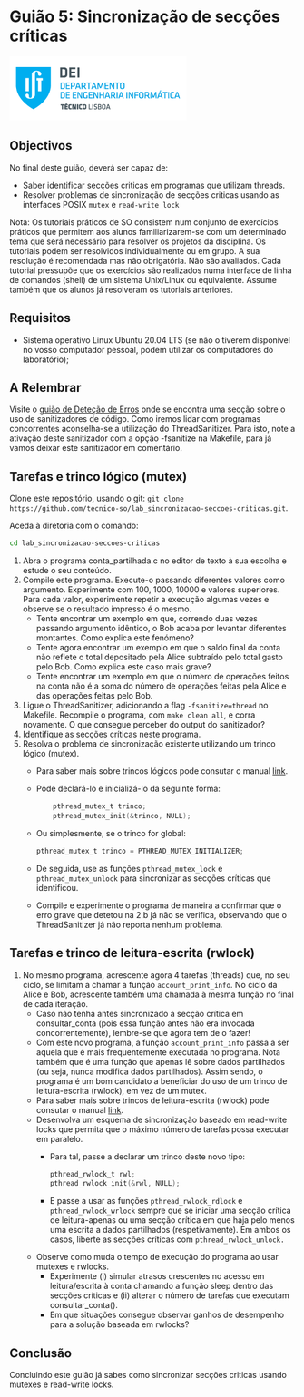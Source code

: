 # Guião 5: Sincronização de secções críticas

![IST](img/IST_DEI.png)

## Objectivos

No final deste guião, deverá ser capaz de:

- Saber identificar secções criticas em programas que utilizam threads.
- Resolver problemas de sincronização de secções criticas usando as interfaces POSIX `mutex` e `read-write lock`

Nota: Os tutoriais práticos de SO consistem num conjunto de exercícios práticos que permitem aos alunos familiarizarem-se com um determinado tema que será necessário para resolver os projetos da disciplina. Os tutoriais podem ser resolvidos individualmente ou em grupo. A sua resolução é recomendada mas não obrigatória. Não são avaliados. Cada tutorial pressupõe que os exercícios são realizados numa interface de linha de comandos (shell) de um sistema Unix/Linux ou equivalente. Assume também que os alunos já resolveram os tutoriais anteriores.

## Requisitos

- Sistema operativo Linux Ubuntu 20.04 LTS (se não o tiverem disponível no vosso computador pessoal, podem utilizar os computadores do laboratório);

## A Relembrar
Visite o [guião de Deteção de Erros](https://github.com/tecnico-so/lab_detecao-erros) onde se encontra uma secção sobre o uso de sanitizadores de código. Como iremos lidar com programas concorrentes aconselha-se a utilização do ThreadSanitizer. Para isto, note a ativação deste sanitizador com a opção -fsanitize na Makefile, para já vamos deixar este sanitizador em comentário.

## Tarefas e trinco lógico (mutex)

Clone este repositório, usando o git: `git clone https://github.com/tecnico-so/lab_sincronizacao-seccoes-criticas.git`.

Aceda à diretoria com o comando:

```sh
cd lab_sincronizacao-seccoes-criticas
```

1. Abra o programa conta_partilhada.c no editor de texto à sua escolha e estude o seu conteúdo.
2. Compile este programa. Execute-o passando diferentes valores como argumento.
Experimente com 100, 1000, 10000 e valores superiores.
Para cada valor, experimente repetir a execução algumas vezes e observe se o resultado impresso é o mesmo.
    - Tente encontrar um exemplo em que, correndo duas vezes passando argumento idêntico, o Bob acaba por levantar diferentes montantes. Como explica este fenómeno?
    - Tente agora encontrar um exemplo em que o saldo final da conta não reflete o total depositado pela Alice subtraído pelo total gasto pelo Bob. Como explica este caso mais grave?
    - Tente encontrar um exemplo em que o número de operações feitos na conta não é a soma do número de operações feitas pela Alice e das operações feitas pelo Bob.
3. Ligue o ThreadSanitizer, adicionando a flag `-fsanitize=thread` no Makefile. Recompile o programa, com `make clean all`, e corra novamente. O que consegue perceber do output do sanitizador?
4. Identifique as secções críticas neste programa.
5. Resolva o problema de sincronização existente utilizando um trinco lógico (mutex).
    - Para saber mais sobre trincos lógicos pode consutar o manual [link](https://man7.org/linux/man-pages/man3/pthread_mutex_lock.3p.html).
    - Pode declará-lo e inicializá-lo da seguinte forma:

        ```c
            pthread_mutex_t trinco;
            pthread_mutex_init(&trinco, NULL);
        ```

    - Ou simplesmente, se o trinco for global:

        ```c
        pthread_mutex_t trinco = PTHREAD_MUTEX_INITIALIZER;
        ```

    - De seguida, use as funções `pthread_mutex_lock` e `pthread_mutex_unlock` para sincronizar as secções críticas que identificou.
    - Compile e experimente o programa de maneira a confirmar que o erro grave que detetou na 2.b já não se verifica, observando que o ThreadSanitizer já não reporta nenhum problema.

## Tarefas e trinco de leitura-escrita (rwlock)

1. No mesmo programa, acrescente agora 4 tarefas (threads) que, no seu ciclo, se limitam a chamar a função `account_print_info`. No ciclo da Alice e Bob, acrescente também  uma chamada à mesma função no final de cada iteração.
    - Caso não tenha antes sincronizado a secção crítica em consultar_conta (pois essa função antes não era invocada concorrentemente), lembre-se que agora tem de o fazer!
    - Com este novo programa, a função `account_print_info` passa a ser aquela que é mais frequentemente executada no programa. Nota também que é uma função que apenas lê sobre dados partilhados (ou seja, nunca modifica dados partilhados). Assim sendo, o programa é um bom candidato a beneficiar do uso de um trinco de leitura-escrita (rwlock), em vez de um mutex.
    - Para saber mais sobre trincos de leitura-escrita (rwlock) pode consutar o manual [link](https://man7.org/linux/man-pages/man3/pthread_rwlock_init.3p.html).
    - Desenvolva um esquema de sincronização baseado em read-write locks que
    permita que o máximo número de tarefas possa executar em paralelo.
        - Para tal, passe a declarar um trinco deste novo tipo:

            ```c
            pthread_rwlock_t rwl;
            pthread_rwlock_init(&rwl, NULL);
            ```

        - E passe a usar as funções `pthread_rwlock_rdlock` e `pthread_rwlock_wrlock` sempre que se iniciar uma secção crítica de leitura-apenas ou uma secção crítica em que haja pelo menos uma escrita a dados partilhados (respetivamente). Em ambos os casos, liberte as secções críticas com
        `pthread_rwlock_unlock.`
    - Observe como muda o tempo de execução do programa ao usar mutexes e rwlocks.
        - Experimente (i) simular atrasos crescentes no acesso em leitura/escrita à conta chamando a função sleep dentro das secções críticas e (ii) alterar o número de tarefas que executam consultar_conta().
        - Em que situações consegue observar ganhos de desempenho para a
        solução baseada em rwlocks?


## Conclusão

Concluindo este guião já sabes como sincronizar secções criticas usando mutexes e read-write locks.

